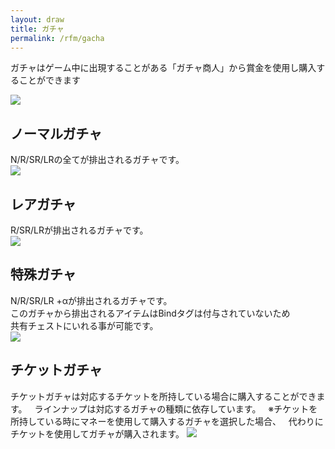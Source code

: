 ```yaml
---
layout: draw
title: ガチャ
permalink: /rfm/gacha
---
```


  
ガチャはゲーム中に出現することがある「ガチャ商人」から賞金を使用し購入することができます

<a><img src="http://web.njj12.net/public/images/gacha.png"></a><br>

## ノーマルガチャ  
N/R/SR/LRの全てが排出されるガチャです。  
<a><img src="http://web.njj12.net/public/images/gachan.png"></a><br>

## レアガチャ  
R/SR/LRが排出されるガチャです。  
<a><img src="http://web.njj12.net/public/images/gachar.png"></a><br>

## 特殊ガチャ  
N/R/SR/LR +αが排出されるガチャです。  
このガチャから排出されるアイテムはBindタグは付与されていないため  
共有チェストにいれる事が可能です。  
<a><img src="http://web.njj12.net/public/images/gachasp.png"></a><br>


## チケットガチャ  
チケットガチャは対応するチケットを所持している場合に購入することができます。  
ラインナップは対応するガチャの種類に依存しています。  
※チケットを所持している時にマネーを使用して購入するガチャを選択した場合、  
代わりにチケットを使用してガチャが購入されます。
<a><img src="http://web.njj12.net/public/images/gachat.png"></a><br>

